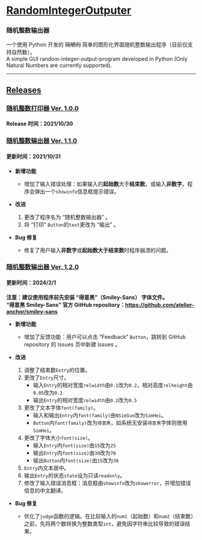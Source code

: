 # [RandomIntegerOutputer](https://github.com/Coriginbe/RandomIntegerOutputer/)

### 随机整数输出器
一个使用 Python 开发的 ~~简陋的~~ 简单的图形化界面随机整数输出程序（目前仅支持自然数）。  
A simple GUI random-integer-output-program developed in Python (Only Natural Numbers are currently supported).

---

## [Releases](https://github.com/Coriginbe/RandomIntegerOutputer/releases)


### [随机整数打印器 Ver. 1.0.0](https://github.com/Coriginbe/RandomIntegerOutputer/releases/download/V1.0.0/RandomIntegerPrinter_V1.0.0_zh-Hans-CN.exe)  

#### Release 时间：2021/10/30  


### [随机整数输出器 Ver. 1.1.0](https://github.com/Coriginbe/RandomIntegerOutputer/releases/download/V1.1.0/RandomIntegerOutputer_V1.1.0_zh-Hans-CN.exe)  

#### 更新时间：2021/10/31

- **新增功能**  
    - 增加了输入错误处理：如果输入的**起始数**大于**结束数**，或输入**非数字**，程序会弹出一个`showinfo`信息框提示错误。

- **改进**  
    1. 更改了程序名为 “随机整数输出器” 。  
    2. 将 “打印” `Button`的`text`更改为 “输出” 。  

- **Bug 修复**  
    - 修复了用户输入**非数字**或**起始数大于结束数**时程序崩溃的问题。  


### [随机整数输出器 Ver. 1.2.0](https://github.com/Coriginbe/RandomIntegerOutputer/releases/download/V1.2.0/RandomIntegerOutputer_V1.2.0_zh-Hans-CN.exe)   

#### 更新时间：2024/2/1  

**注意：建议使用程序前先安装 “得意黑”（Smiley-Sans） 字体文件。**  
**“得意黑 Smiley-Sans” 官方 GitHub repository：https://github.com/atelier-anchor/smiley-sans**

- **新增功能**
    - 增加了反馈功能：用户可以点击 “Feedback” `Button`，跳转到 GitHub repository 的 Issues 页中新建 Issues 。

- **改进**
  1. 调整了结束数`Entry`的位置。  
  2. 更改了`Entry`尺寸。  
     - 输入`Entry`的相对宽度`relwidth`由`0.1`改为`0.2`，相对高度`relheight`由`0.05`改为`0.1`  
     - 输出`Entry`的相对宽度`relwidth`由`0.2`改为`0.5`  
  3. 更改了文本字体`font(family)`。  
     - 输入和输出`Entry`内`font(family)`由`NSimSun`改为`SimHei`。  
     - `Button`内`font(family)`改为`得意黑`，如系统无安装`得意黑`字体则使用`SimHei`。   
  4. 更改了字体大小`font(size)`。  
     - 输入`Entry`内`font(size)`由`15`改为`25`  
     - 输出`Entry`内`font(size)`由`30`改为`70`  
     - 输出`Button`内`font(size)`由`15`改为`30`  
  5. `Entry`内文本居中。  
  7. 输出`Entry`的状态`state`设为只读`readonly`。  
  8. 修改了输入错误消息框：消息框由`showinfo`改为`showerror`，并增加错误信息的中文翻译。  

- **Bug 修复**
  - 优化了`judge`函数的逻辑。在比较输入的`num1`（起始数）和`num2`（结束数）之前，先将两个数转换为整数类型`int`，避免因字符串比较导致的错误结果。
